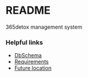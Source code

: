 # README #

365detox management system

### Helpful links ###

* [DbSchema](http://dbdesigner.net/designer/schema/11264)
* [Requirements](https://docs.google.com/spreadsheets/d/1R69qLIreQ6fExyYPkPxJTyj8T7SDM6gRhqRtMUFvwg8/edit#gid=1135364450)
* [Future location](http://velite.cloudapp.net/)